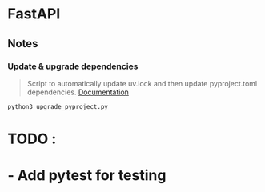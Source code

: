 # FastAPI

## Notes

### Update & upgrade dependencies

> Script to automatically update uv.lock and then update pyproject.toml dependencies. [Documentation](https://gist.github.com/yamanahlawat/270a120dd1981010a9336b871f80a39b)

```sh
python3 upgrade_pyproject.py
```

# TODO : 
# - Add pytest for testing